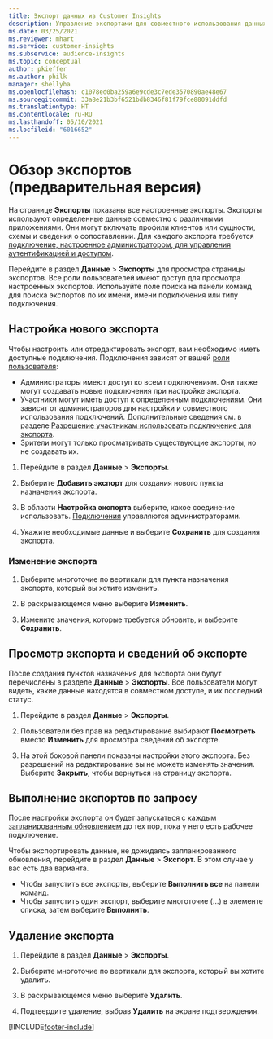```yaml
---
title: Экспорт данных из Customer Insights
description: Управление экспортами для совместного использования данных.
ms.date: 03/25/2021
ms.reviewer: mhart
ms.service: customer-insights
ms.subservice: audience-insights
ms.topic: conceptual
author: pkieffer
ms.author: philk
manager: shellyha
ms.openlocfilehash: c1078ed0ba259a6e9cde3c7ede3570890ae48e67
ms.sourcegitcommit: 33a8e21b3bf6521bdb8346f81f79fce88091ddfd
ms.translationtype: HT
ms.contentlocale: ru-RU
ms.lasthandoff: 05/10/2021
ms.locfileid: "6016652"
---
```

# <a name="exports-preview-overview"></a>Обзор экспортов (предварительная версия)

На странице **Экспорты** показаны все настроенные экспорты. Экспорты используют определенные данные совместно с различными приложениями. Они могут включать профили клиентов или сущности, схемы и сведения о сопоставлении. Для каждого экспорта требуется [подключение, настроенное администратором, для управления аутентификацией и доступом](connections.md).

Перейдите в раздел **Данные** > **Экспорты** для просмотра страницы экспортов. Все роли пользователей имеют доступ для просмотра настроенных экспортов. Используйте поле поиска на панели команд для поиска экспортов по их имени, имени подключения или типу подключения.

## <a name="set-up-a-new-export"></a>Настройка нового экспорта

Чтобы настроить или отредактировать экспорт, вам необходимо иметь доступные подключения. Подключения зависят от вашей [роли пользователя](permissions.md):
- Администраторы имеют доступ ко всем подключениям. Они также могут создавать новые подключения при настройке экспорта.
- Участники могут иметь доступ к определенным подключениям. Они зависят от администраторов для настройки и совместного использования подключений. Дополнительные сведения см. в разделе [Разрешение участникам использовать подключение для экспорта](connections.md#allow-contributors-to-use-a-connection-for-exports).
- Зрители могут только просматривать существующие экспорты, но не создавать их.

1. Перейдите в раздел **Данные** > **Экспорты**.

1. Выберите **Добавить экспорт** для создания нового пункта назначения экспорта.

1. В области **Настройка экспорта** выберите, какое соединение использовать. [Подключения](connections.md) управляются администраторами. 

1. Укажите необходимые данные и выберите **Сохранить** для создания экспорта.

### <a name="edit-an-export"></a>Изменение экспорта

1. Выберите многоточие по вертикали для пункта назначения экспорта, который вы хотите изменить.

1. В раскрывающемся меню выберите **Изменить**.

1. Измените значения, которые требуется обновить, и выберите **Сохранить**.

## <a name="view-exports-and-export-details"></a>Просмотр экспорта и сведений об экспорте

После создания пунктов назначения для экспорта они будут перечислены в разделе **Данные** > **Экспорты**. Все пользователи могут видеть, какие данные находятся в совместном доступе, и их последний статус.

1. Перейдите в раздел **Данные** > **Экспорты**.

1. Пользователи без прав на редактирование выбирают **Посмотреть** вместо **Изменить** для просмотра сведений об экспорте.

1. На этой боковой панели показаны настройки этого экспорта. Без разрешений на редактирование вы не можете изменять значения. Выберите **Закрыть**, чтобы вернуться на страницу экспорта.

## <a name="run-exports-on-demand"></a>Выполнение экспортов по запросу

После настройки экспорта он будет запускаться с каждым [запланированным обновлением](system.md#schedule-tab) до тех пор, пока у него есть рабочее подключение.

Чтобы экспортировать данные, не дожидаясь запланированного обновления, перейдите в раздел **Данные** > **Экспорт**. В этом случае у вас есть два варианта.

- Чтобы запустить все экспорты, выберите **Выполнить все** на панели команд. 
- Чтобы запустить один экспорт, выберите многоточие (...) в элементе списка, затем выберите **Выполнить**.

## <a name="remove-an-export"></a>Удаление экспорта

1. Перейдите в раздел **Данные** > **Экспорты**.

1. Выберите многоточие по вертикали для экспорта, который вы хотите удалить.

1. В раскрывающемся меню выберите **Удалить**.

1. Подтвердите удаление, выбрав **Удалить** на экране подтверждения.


[!INCLUDE[footer-include](../includes/footer-banner.md)]
